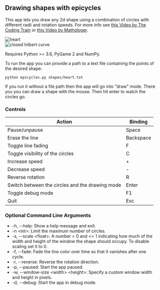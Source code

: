 ## Drawing shapes with epicycles

This app lets you draw any 2d shape using a combination of circles with different radii and rotation speeds.  For more info see [this Video by The Coding Train](https://www.youtube.com/watch?v=MY4luNgGfms) or [this Video by Mathologer](https://www.youtube.com/watch?v=qS4H6PEcCCA).

![heart](readme_visuals/heart.png)  
![closed hilbert curve](readme_visuals/hilbert.png)


Requires Python >= 3.6, PyGame 2 and NumPy.
 
To run the app you can provide a path to a text file containing the points of the desired shape:
```
python epicycles.py shapes/heart.txt
```
If you run it without a file path then the app will go into "draw" mode. There you you can draw a shape with the mouse. Then hit enter to watch the circles go.


### Controls
Action | Binding
--- | ---
Pause/unpause | Space
Erase the line | Backspace
Toggle line fading | F
Toggle visibility of the circles | C
Increase speed | +
Decrease speed | -
Reverse rotation | R
Switch between the circles and the drawing mode | Enter
Toggle debug mode | F1
Quit | Esc


### Optional Command Line Arguments
- -h, --help: Show a help message and exit.
- -n \<int>: Limit the maximum number of circles.
- -s, --scale \<float>: A number > 0 and <= 1 indicating how much of the width and height of the window the shape should occupy. To disable scaling set it to 0.
- -f, --fade: Fade the line color over time so that it vanishes after one cycle.
- -r, --reverse: Reverse the rotation direction.
- -p, --paused: Start the app paused.
- -w, --window-size \<width> \<height>: Specify a custom window width and height in pixels.
- -d, --debug: Start the app in debug mode.
